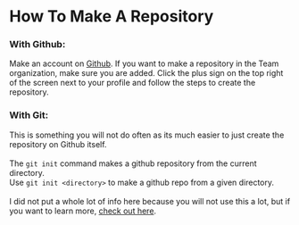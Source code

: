 # How To Make A Repository
### With Github:
Make an account on [Github](https://github.com). If you want to make a repository in the Team organization, make sure you are added. Click the plus sign on the top right of the screen next to your profile and follow the steps to create the repository.
### With Git:
This is something you will not do often as its much easier to just create the repository on Github itself. \
\
The `git init` command makes a github repository from the current directory.\
Use `git init <directory>` to make a github repo from a given directory.\
\
I did not put a whole lot of info here because you will not use this a lot, but if you want to learn more, [check out here](https://www.atlassian.com/git/tutorials/setting-up-a-repository/git-init). 

